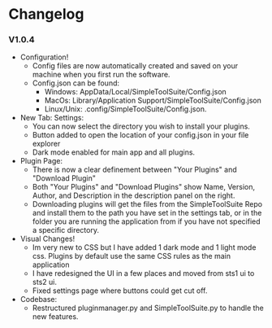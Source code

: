 # Changelog

### V1.0.4
* Configuration!
    * Config files are now automatically created and saved on your machine when you first run the software.
    * Config.json can be found:
        * Windows: AppData/Local/SimpleToolSuite/Config.json
        * MacOs: Library/Application Support/SimpleToolSuite/Config.json
        * Linux/Unix: .config/SimpleToolSuite/Config.json.
* New Tab: Settings:
    * You can now select the directory you wish to install your plugins.
    * Button added to open the location of your config.json in your file explorer
    * Dark mode enabled for main app and all plugins.
* Plugin Page:
    * There is now a clear definement between "Your Plugins" and "Download Plugin"
    * Both "Your Plugins" and "Download Plugins" show Name, Version, Author, and Description in the description panel on the right.
    * Downloading plugins will get the files from the SimpleToolSuite Repo and install them to the path you have set in the settings tab, or in the folder you are running the application from if you have not specified a specific directory.
* Visual Changes!
    * Im very new to CSS but I have added 1 dark mode and 1 light mode css. Plugins by default use the same CSS rules as the main application
    * I have redesigned the UI in a few places and moved from sts1 ui to sts2 ui.
    * Fixed settings page where buttons could get cut off.
* Codebase:
    * Restructured pluginmanager.py and SimpleToolSuite.py to handle the new features.

